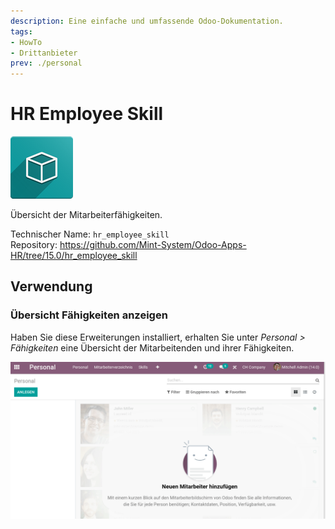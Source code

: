 ```yaml
---
description: Eine einfache und umfassende Odoo-Dokumentation.
tags:
- HowTo
- Drittanbieter
prev: ./personal
---
```

# HR Employee Skill
![icon_oms_box](assets/icon_oms_box.png)

Übersicht der Mitarbeiterfähigkeiten.

Technischer Name: `hr_employee_skill`\
Repository: <https://github.com/Mint-System/Odoo-Apps-HR/tree/15.0/hr_employee_skill>

## Verwendung

### Übersicht Fähigkeiten anzeigen

Haben Sie diese Erweiterungen installiert, erhalten Sie unter *Personal > Fähigkeiten* eine Übersicht der Mitarbeitenden und ihrer Fähigkeiten.

![HR Employee Skill](assets/HR%20Employee%20Skill.gif)